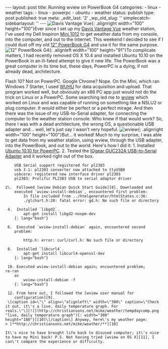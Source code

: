 --- layout: post title: Running wview on PowerBook G4 categories: - linux - weather tags: - linux - powerpc - ubuntu - weather status: publish type: post published: true meta: \_edit\_last: \'2\' \_wp\_old\_slug: \'\' simplecatch-sidebarlayout: \'\' --- ![](http://www.smugmug.com/photos/1159232851_Y3P2N-Ti.jpg "Davis Vantage Vue"){: .alignright width="100" height="100"}Ever since I set up my [Davis Vantage Vue][1] weather station, I\'ve used my Dell Inspiron [Mini 1012][2] to get weather data from my console, into the computer, and out to the Internet. This weekend I decided to see if I could dust off my old [12\" PowerBook G4][3] and use it for the same purpose. ![](http://www.smugmug.com/photos/1159226867_QA37y-Ti.jpg "12&quot; PowerBook G4"){: .alignleft width="100" height="91"}To complicate matters, I had recently removed OS X 10.4 and installed Ubuntu 10.10 on the PowerBook in an ill-fated attempt to give it new life. The PowerBook was a great computer in its time but, these days, PowerPC is a dying, if not already dead, architecture. <!--more-->

Flash 10? Not on PowerPC. Google Chrome? Nope. On the Mini, which ran Windows 7 Starter, I used [WUHU][4] for data acquisition and upload. That program worked well, but obviously an x86 PC app just would not do the trick on Linux or a PowerPC. Some searching led me to [wview][5] which worked on Linux and was capable of running on something like a NSLU2 or plug computer. It would either be perfect or a perfect mirage. And then there was the issue of my USB-to-Serial adapter, for connecting the computer to the weather station console. Who knew if that would work? So, there I was with a dead architecture, the wrong OS, a questionable USB adapter and... well, let\'s just say I wasn\'t very hopeful. ![](http://www.wviewweather.com/wview.png "wview"){: .alignright width="100" height="100"}But... it worked! Much to my surprise, I was able to get data from my weather station, using wview, through the USB adapter, into the PowerBook, and out to the world. Here\'s how I did it: 1.  Installed [Ubuntu 10.10 for PowerPC][6].
2.  Tested the [IOgear GUC232A USB-to-Serial Adapter][7] and it worked
    right out of the box.
        
        USB Serial support registered for pl2303
        usb 3-1: pl2303 converter now attached to ttyUSB0
        usbcore: registered new interface driver pl2303
        pl2303: Prolific PL2303 USB to serial adaptor driver
    
    2\.  Followed [wview Debian Quick Start Guide][8]. Downloaded and
        executed `wview-install-debian`, encountered first problem:
            In file included from ../htmlgenerator/htmlStates.c:36:
            ./glchart.h:28: fatal error: gd.h: No such file or directory
    
     4.  Installed `libgd2`.
            apt-get install libgd2-noxpm-dev
        {: lang="bash"}
    
     6.  Executed `wview-install-debian` again, encountered second
        problem:
            
            http.h: error: curl/curl.h: No such file or directory
    
     8.  Installed `libcurl4`.
            apt-get install libcurl4-openssl-dev
        {: lang="bash"}
    
     10. Executed wview-install-debian again; encountered problem;
    re-ran
        as
            wview-install-debian -f
        {: lang="bash"}
    
     12. From here out, I followed the [wview user manual for
        configuration][9].
     \[caption id=\"\" align=\"alignleft\" width=\"300\" caption=\"Check
    it out, it\'s a live, daily temperature graph. For
    reals.\"\][![](http://christiansons.net/mike/weather/tempdaycomp.png
    "live, daily temperature graph"){: width="300"
    height="180"}][10]\[/caption\] Anyway, here\'s my weather page:
    > [**http://christiansons.net/mike/weather/**][10]
    
    It\'s nice to have brought life back to disused computer; it\'s nice
    to have my Mini back! P.S. Not having tried [wview on OS X][11], I
    can\'t compare the experience or difficulty.



[1]: http://vantagevue.com/
[2]: http://www.dell.com/us/p/inspiron-mini1012/fs
[3]: http://en.wikipedia.org/wiki/PowerBook_G4#Aluminum_PowerBook_G4
[4]: http://home.comcast.net/~wuhu_software/
[5]: http://www.wviewweather.com
[6]: https://wiki.ubuntu.com/PowerPC
[7]: http://www.amazon.com/gp/product/B000067VB7?ie=UTF8&tag=wiltblog-20&linkCode=as2&camp=1789&creative=390957&creativeASIN=B000067VB7
[8]: http://www.wviewweather.com/release-notes/wview-Debian-Quick-Start.html
[9]: http://www.wviewweather.com/release-notes/wview-User-Manual.html#Configuration
[10]: http://christiansons.net/mike/weather/
[11]: http://www.wviewweather.com/release-notes/wview-Quick-Start-MacOSX.html
